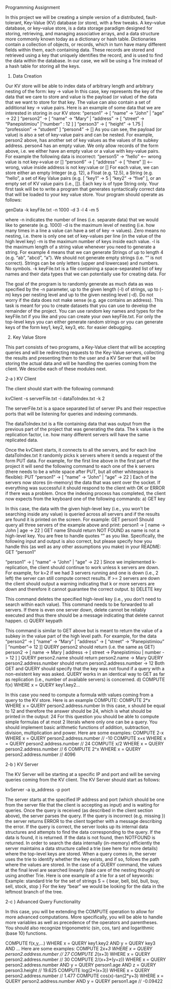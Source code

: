 


Programming Assignment

In this project we will be creating a simple version of a distributed, fault-tolerant, Key-Value (KV)
database (or store), with a few tweaks. A key–value database, or key–value store, is a data storage paradigm designed for storing, retrieving, and managing associative arrays, and a data structure more commonly known today as a dictionary or hash table. Dictionaries contain a collection of objects, or records, which in turn have many different fields within them, each containing data. These records are stored and retrieved using a key that uniquely identifies the record, and is used to find the data within the database. In our case, we will be using a Trie instead of a hash table for storing all the
keys.


1. Data Creation 

Our KV store will be able to index data of arbitrary length and arbitrary nesting of the form:
key -> value
In this case, key represents the key of the data that we care to store and value is the payload (or
value) of the data that we want to store for that key. The value can also contain a set of additional
key -> value pairs. Here is an example of some data that we are interested in storing in our KV
store:
“person1” -> [ “name” -> “John” | “age” -> 22 ]
“person2” -> [ “name” -> “Mary” | “address” -> [ “street” -> “Panepistimiou” |“number” : 12 ] ]
“person3” -> [ “height” -> 1.75 | “profession” -> “student” ]
“person4” -> []
As you can see, the payload (or value) is also a set of key-value pairs and can be nested. For example,
person2 above, has another set of key values as the values of its subkey address. person4 has an
empty value. We only allow records of the form above, i.e. we either have an empty value or a value
with key-value pairs. For example the following data is incorrect:
“person5” -> “hello” <-- wrong value is not key->value or []
“person6” -> [ “address” -> [ “there” ]] <-- wrong, value inside address is not key:value or []
For each value, we can store either an empty Integer (e.g. 12), a Float (e.g. 12.5), a String (e.g.
“hello”, a set of Key Value pairs (e.g. [ “key1” -> 5 | “key2” -> “five” ], or an empty set of
KV value pairs (i.e., []). Each key is of type String only.
Your first task will be to write a program that generates syntactically correct data that will be loaded to
your key value store. Your program should operate as follows:

genData -k keyFile.txt -n 1000 -d 3 -l 4 -m 5

where
-n indicates the number of lines (i.e. separate data) that we would like to generate (e.g. 1000)
-d is the maximum level of nesting (i.e. how many times in a line a value can have a set of key ->
values). Zero means no nesting, i.e. there is only one set of key-values per line (in the value of the
high level key)
-m is the maximum number of keys inside each value.
-l is the maximum length of a string value whenever you need to generate a string. For example 4
means that we can generate Strings of up to length 4 (e.g. “ab”, “abcd”, “a”). We should not generate
empty strings (i.e. “” is not correct). Strings can be only letters (upper and lowercase) and numbers. No
symbols.
-k keyFile.txt is a file containing a space-separated list of key names and their data types that we
can potentially use for creating data. For 

The goal of the program is to randomly generate as much data as was specified by the -n parameter, up
to the given length (-l) of strings, up to (-m) keys per nesting level and up to the given nesting level
(-d). Do not worry if the data does not make sense (e.g. age contains an address). This task is meant for
you to create datasets that you can use to develop the remainder of the project. You can use random
key names and types for the keyFile.txt if you like and you can create your own keyFile.txt. For only
the top-level keys you can either generate random strings or you can generate keys of the form key1,
key2, key3, etc. for easier debugging.


2. Key Value Store 

This part consists of two programs, a Key-Value client that will be accepting queries and will be
redirecting requests to the Key-Value servers, collecting the results and presenting them to the user
and a KV Server that will be storing the actual data and will be handling the queries coming from the
client. We describe each of these modules next.

2-a ) KV Client 

The client should start with the following command:

kvClient -s serverFile.txt -i dataToIndex.txt -k 2

The serverFile.txt is a space separated list of server IPs and their respective ports that will be
listening for queries and indexing commands. 


The dataToIndex.txt is a file containing data that was output from the previous part of the project
that was generating the data.
The k value is the replication factor, i.e. how many different servers will have the same replicated
data.

Once the kvClient starts, it connects to all the servers, and for each line dataToIndex.txt it
randomly picks k servers where it sends a request of the form PUT data. For example, for the first line
above in the first part of the project it will send the following command to each one of the k servers
(there needs to be a white space after PUT, but all other whitespace is flexible):
PUT “person1” -> [ “name” -> “John” | “age” -> 22 ]
Each of the servers now stores (in-memory) the data that was sent over the socket. If everything was
successful it should respond to the client with OK or ERROR if there was a problem.
Once the indexing process has completed, the client now expects from the keyboard one of the
following commands:
a) GET key

In this case, the data with the given high-level key (i.e., you won’t be searching inside any value) is
queried across all servers and if the results are found it is printed on the screen. For example:
GET person1
Should query all three servers of the example above and print:
person1 -> [ name -> John | age -> 22 ]
GET name
Should return NOT FOUND as name is not a high-level key.
You are free to handle quotes “” as you like. Specifically, the following input and output is also
correct, but please specify how you handle this (as well as any other assumptions you make) in your
README:
GET “person1”

“person1” -> [ “name” -> “John” | “age” -> 22 ]
Since we implemented k-replication, the client should continue to work unless k servers are down. For
example, for k=2 if we had 3 servers running and one is down (i.e., 2 left) the server can still compute
correct results. If >= 2 servers are down the client should output a warning indicating that k or more
servers are down and therefore it cannot guarantee the correct output.
b) DELETE key

This command deletes the specified high-level key (i.e., you don’t need to search within each value).
This command needs to be forwarded to all servers. If there is even one server down, delete cannot be
reliably executed and thus there should be a message indicating that delete cannot happen.
c) QUERY keypath

This command is similar to GET above but is meant to return the value of a subkey in the value part of
the high level path. For example, for the data
“person2” -> [ “name” -> “Mary” | “address” -> [ “street” -> “Panepistimiou” | “number”-> 12 ]]
QUERY person2
should return (i.e. the same as GET)
person2 -> [ name -> Mary | address -> [ street -> Panepistimiou | number -> 12 ] ]
QUERY person2.name
should return
person2.name -> Mary
QUERY person2.address.number
should return
person2.address.number -> 12
Both GET and QUERY should specify that the key was not found if a query with a non-existent key was
asked. QUERY works in an identical way to GET as far as replication (i.e., number of available servers)
is concerned.
d) COMPUTE f(x) WHERE x = QUERY key1.key2…

In this case you need to compute a formula with values coming from a query to the KV store. Here is an
example COMPUTE:
COMPUTE 2*x WHERE x = QUERY person2.address.number
In this case, x should be equal to 12 and therefore the answer should be 24, which is what should be
printed in the output:
24
For this question you should be able to compute simple formulas of at most 2 literals where only one
can be a query. You should implement basic arithmetic functions of addition, subtraction, division,
multiplication and power. Here are some examples:
COMPUTE 2-x WHERE x = QUERY person2.address.number // -10
COMPUTE x+x WHERE x = QUERY person2.address.number // 24
COMPUTE x/2 WHERE x = QUERY person2.address.number // 6
COMPUTE 2^x WHERE x = QUERY person2.address.number // 4096

2-b ) KV Server 

The KV Server will be starting at a specific IP and port and will be serving queries coming from the KV
client. The KV Server should start as follows:

kvServer -a ip_address -p port

The server starts at the specified IP address and port (which should be one from the server file that the
client is accepting as input) and is waiting for queries. Once the query is received (as described in the
client section above), the server parses the query. If the query is incorrect (e.g. missing }) the server
returns ERROR to the client together with a message describing the error. If the query is correct, the
server looks up its internal data structures and attempts to find the data corresponding to the query. If
the data is found, it is returned. If the data is not found, then NOTFOUND is returned.
In order to search the data internally (in-memory) efficiently the server maintains a data structure
called a trie (see here for more details) where the top-level keys are stored. When a query comes in,
the server uses the trie to identify whether the key exists, and if so, follows the path where the values
are stored. In the case of a QUERY command, the values at the final level are searched linearly (take
care of the nesting though) or using another Trie.
Here is one example of a trie for a set of keywords:
Example: standard trie for the set of strings
S = { bear, bell, bid, bull, buy, sell, stock, stop }
For the key “bear” we would be looking for the data in the leftmost branch of the tree.

2-c ) Advanced Query Functionality 

In this case, you will be extending the COMPUTE operation to allow for more advanced computations.
More specifically, you will be able to handle more variables as well as precedence of the operators and
parentheses. You should also recognize trigonometric (sin, cos, tan) and logarithmic (base 10)
functions.

COMPUTE f(x,y,...) WHERE x = QUERY key1.key2 AND y = QUERY key3 AND …
Here are some examples:
COMPUTE 2*x+3 WHERE x = QUERY person2.address.number // 27
COMPUTE 2*(x+3) WHERE x = QUERY person2.address.number // 30
COMPUTE 2/(x+3*(y+z)) WHERE x = QUERY person2.address.number AND
y = QUERY person1.age AND
z = QUERY person3.height // 19.625
COMPUTE log(2*(x+3)) WHERE x = QUERY person2.address.number // 1.477
COMPUTE cos(x)-tan(2*y+3) WHERE x = QUERY person2.address.number AND
y = QUERY person1.age // -0.09422
